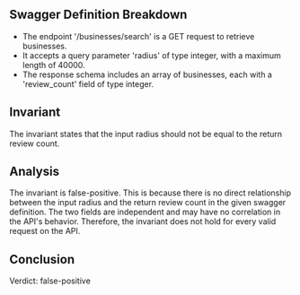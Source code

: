 ## Swagger Definition Breakdown
- The endpoint '/businesses/search' is a GET request to retrieve businesses.
- It accepts a query parameter 'radius' of type integer, with a maximum length of 40000.
- The response schema includes an array of businesses, each with a 'review_count' field of type integer.

## Invariant
The invariant states that the input radius should not be equal to the return review count.

## Analysis
The invariant is false-positive. This is because there is no direct relationship between the input radius and the return review count in the given swagger definition. The two fields are independent and may have no correlation in the API's behavior. Therefore, the invariant does not hold for every valid request on the API.

## Conclusion
Verdict: false-positive
